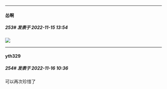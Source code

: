 

*****

####  怂啊  
##### 253#       发表于 2022-11-15 13:54

<img src="https://static.saraba1st.com/image/smiley/face2017/078.png" referrerpolicy="no-referrer">



*****

####  yth329  
##### 254#       发表于 2022-11-16 10:36

可以再次珍惜了

